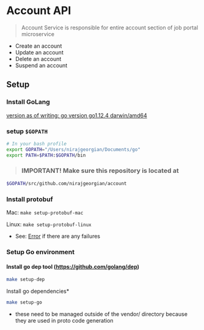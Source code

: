 # Account API
> Account Service is responsible for entire account section of job portal microservice

*   Create an account
*   Update an account
*   Delete an account
*   Suspend an account

## Setup

### Install GoLang
[version as of writing: go version go1.12.4 darwin/amd64](https://golang.org/)

### setup `$GOPATH`
```bash
# In your bash profile
export GOPATH="/Users/nirajgeorgian/Documents/go"
export PATH=$PATH:$GOPATH/bin
```

> ### IMPORTANT! Make sure this repository is located at
```bash
$GOPATH/src/github.com/nirajgeorgian/account
```

### Install protobuf
Mac: `make setup-protobuf-mac`

Linux: `make setup-protobuf-linux`

*   See: [Error](http://google.github.io/proto-lens/installing-protoc.html) if there are any failures

### Setup Go environment

#### Install go dep tool (https://github.com/golang/dep)
```bash
make setup-dep
```

Install go dependencies*

```bash
make setup-go
```
* these need to be managed outside of the vendor/ directory because they are used in proto code generation
